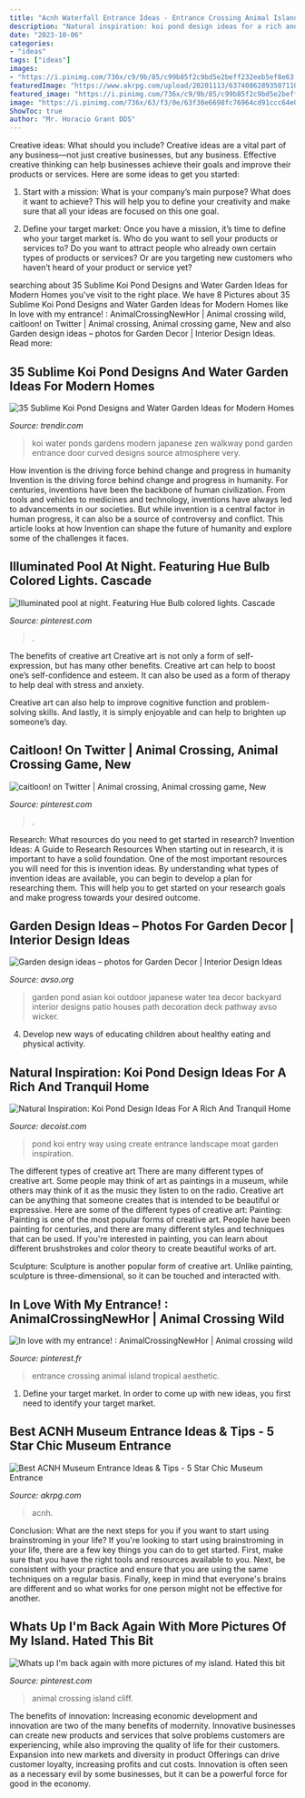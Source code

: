 ```yaml
---
title: "Acnh Waterfall Entrance Ideas - Entrance Crossing Animal Island Tropical Aesthetic"
description: "Natural inspiration: koi pond design ideas for a rich and tranquil home"
date: "2023-10-06"
categories:
- "ideas"
tags: ["ideas"]
images:
- "https://i.pinimg.com/736x/c9/9b/85/c99b85f2c9bd5e2beff232eeb5ef8e63.jpg"
featuredImage: "https://www.akrpg.com/upload/20201113/6374086289350711058374692.png"
featured_image: "https://i.pinimg.com/736x/c9/9b/85/c99b85f2c9bd5e2beff232eeb5ef8e63.jpg"
image: "https://i.pinimg.com/736x/63/f3/0e/63f30e6698fc76964cd91ccc64e0ff3f.jpg"
ShowToc: true
author: "Mr. Horacio Grant DDS"
---
```



Creative ideas: What should you include?
Creative ideas are a vital part of any business—not just creative businesses, but any business. Effective creative thinking can help businesses achieve their goals and improve their products or services. Here are some ideas to get you started:
1. Start with a mission: What is your company’s main purpose? What does it want to achieve? This will help you to define your creativity and make sure that all your ideas are focused on this one goal.

2. Define your target market: Once you have a mission, it’s time to define who your target market is. Who do you want to sell your products or services to? Do you want to attract people who already own certain types of products or services? Or are you targeting new customers who haven’t heard of your product or service yet?

	

		
searching about 35 Sublime Koi Pond Designs and Water Garden Ideas for Modern Homes you've visit to the right place. We have 8 Pictures about 35 Sublime Koi Pond Designs and Water Garden Ideas for Modern Homes like In love with my entrance! : AnimalCrossingNewHor | Animal crossing wild, caitloon! on Twitter | Animal crossing, Animal crossing game, New and also Garden design ideas – photos for Garden Decor | Interior Design Ideas. Read more:
		
    
## 35 Sublime Koi Pond Designs And Water Garden Ideas For Modern Homes

<img loading=lazy src="https://cdn.trendir.com/wp-content/uploads/old/interiors/2016/02/14/koi-ponds-and-water-gardens-for-modern-homes-18.jpg" onerror="this.onerror=null;this.src='https://tse4.mm.bing.net/th?id=OIP.yq1iqG1wJrCJDsDx5GXPLQHaKL&amp;pid=15.1';" alt="35 Sublime Koi Pond Designs and Water Garden Ideas for Modern Homes">

_Source: trendir.com_

>koi water ponds gardens modern japanese zen walkway pond garden entrance door curved designs source atmosphere very. 

	

How invention is the driving force behind change and progress in humanity
Invention is the driving force behind change and progress in humanity. For centuries, inventions have been the backbone of human civilization. From tools and vehicles to medicines and technology, inventions have always led to advancements in our societies. But while invention is a central factor in human progress, it can also be a source of controversy and conflict. This article looks at how Invention can shape the future of humanity and explore some of the challenges it faces.

    
## Illuminated Pool At Night. Featuring Hue Bulb Colored Lights. Cascade

<img loading=lazy src="https://i.pinimg.com/736x/63/f3/0e/63f30e6698fc76964cd91ccc64e0ff3f.jpg" onerror="this.onerror=null;this.src='https://tse2.mm.bing.net/th?id=OIP.1-sa8G176n2EjOvNhXL6tQHaE7&amp;pid=15.1';" alt="Illuminated pool at night. Featuring Hue Bulb colored lights. Cascade">

_Source: pinterest.com_

>. 

	

The benefits of creative art
Creative art is not only a form of self-expression, but has many other benefits.
Creative art can help to boost one’s self-confidence and esteem. It can also be used as a form of therapy to help deal with stress and anxiety.

Creative art can also help to improve cognitive function and problem-solving skills. And lastly, it is simply enjoyable and can help to brighten up someone’s day.

    
## Caitloon! On Twitter | Animal Crossing, Animal Crossing Game, New

<img loading=lazy src="https://i.pinimg.com/736x/6e/5e/2b/6e5e2b47e23c3388d99e103d3fb7be33.jpg" onerror="this.onerror=null;this.src='https://tse2.mm.bing.net/th?id=OIP.66xGdi7ybMRWGb_qGZtVWwHaEK&amp;pid=15.1';" alt="caitloon! on Twitter | Animal crossing, Animal crossing game, New">

_Source: pinterest.com_

>. 

	

Research: What resources do you need to get started in research?
Invention Ideas: A Guide to Research Resources
When starting out in research, it is important to have a solid foundation. One of the most important resources you will need for this is invention ideas. By understanding what types of invention ideas are available, you can begin to develop a plan for researching them. This will help you to get started on your research goals and make progress towards your desired outcome.

    
## Garden Design Ideas – Photos For Garden Decor | Interior Design Ideas

<img loading=lazy src="http://www.avso.org/wp-content/uploads/files/4/3/6/garden-design-ideas-photos-for-garden-decor-32-436.jpg" onerror="this.onerror=null;this.src='https://tse3.mm.bing.net/th?id=OIP.RzfBaniIM1N1L0zR_FQqwwHaKn&amp;pid=15.1';" alt="Garden design ideas – photos for Garden Decor | Interior Design Ideas">

_Source: avso.org_

>garden pond asian koi outdoor japanese water tea decor backyard interior designs patio houses path decoration deck pathway avso wicker. 

	

4. Develop new ways of educating children about healthy eating and physical activity.

    
## Natural Inspiration: Koi Pond Design Ideas For A Rich And Tranquil Home

<img loading=lazy src="http://cdn.decoist.com/wp-content/uploads/2013/08/Create-a-beautiful-entry-way-using-the-koi-pond.jpg" onerror="this.onerror=null;this.src='https://tse4.mm.bing.net/th?id=OIP.5X-_xMpFFYsDk_WxupVt_gHaFb&amp;pid=15.1';" alt="Natural Inspiration: Koi Pond Design Ideas For A Rich And Tranquil Home">

_Source: decoist.com_

>pond koi entry way using create entrance landscape moat garden inspiration. 

	

The different types of creative art
There are many different types of creative art. Some people may think of art as paintings in a museum, while others may think of it as the music they listen to on the radio. Creative art can be anything that someone creates that is intended to be beautiful or expressive. Here are some of the different types of creative art:
Painting: Painting is one of the most popular forms of creative art. People have been painting for centuries, and there are many different styles and techniques that can be used. If you're interested in painting, you can learn about different brushstrokes and color theory to create beautiful works of art.

Sculpture: Sculpture is another popular form of creative art. Unlike painting, sculpture is three-dimensional, so it can be touched and interacted with.

    
## In Love With My Entrance! : AnimalCrossingNewHor | Animal Crossing Wild

<img loading=lazy src="https://i.pinimg.com/736x/c9/9b/85/c99b85f2c9bd5e2beff232eeb5ef8e63.jpg" onerror="this.onerror=null;this.src='https://tse1.mm.bing.net/th?id=OIP.Xghel-Uu9egN8CnbPQPclQHaEK&amp;pid=15.1';" alt="In love with my entrance! : AnimalCrossingNewHor | Animal crossing wild">

_Source: pinterest.fr_

>entrance crossing animal island tropical aesthetic. 

	

1. Define your target market. In order to come up with new ideas, you first need to identify your target market.

    
## Best ACNH Museum Entrance Ideas &amp; Tips - 5 Star Chic Museum Entrance

<img loading=lazy src="https://www.akrpg.com/upload/20201113/6374086289350711058374692.png" onerror="this.onerror=null;this.src='https://tse2.mm.bing.net/th?id=OIP.gZDTwR0Dj9k9Wq2XJ-tB1wHaEV&amp;pid=15.1';" alt="Best ACNH Museum Entrance Ideas &amp; Tips - 5 Star Chic Museum Entrance">

_Source: akrpg.com_

>acnh. 

	

Conclusion: What are the next steps for you if you want to start using brainstroming in your life?
If you're looking to start using brainstroming in your life, there are a few key things you can do to get started. First, make sure that you have the right tools and resources available to you. Next, be consistent with your practice and ensure that you are using the same techniques on a regular basis. Finally, keep in mind that everyone's brains are different and so what works for one person might not be effective for another.

    
## Whats Up I&#039;m Back Again With More Pictures Of My Island. Hated This Bit

<img loading=lazy src="https://i.pinimg.com/736x/10/c4/b8/10c4b84632b871111d9027aeec06ddeb.jpg" onerror="this.onerror=null;this.src='https://tse3.mm.bing.net/th?id=OIP.Gbdb6HonGMHFWyb7WkuHHwHaEK&amp;pid=15.1';" alt="Whats up I&#039;m back again with more pictures of my island. Hated this bit">

_Source: pinterest.com_

>animal crossing island cliff. 

	

The benefits of innovation:
Increasing economic development and innovation are two of the many benefits of modernity. Innovative businesses can create new products and services that solve problems customers are experiencing, while also improving the quality of life for their customers. Expansion into new markets and diversity in product Offerings can drive customer loyalty, increasing profits and cut costs. Innovation is often seen as a necessary evil by some businesses, but it can be a powerful force for good in the economy.

